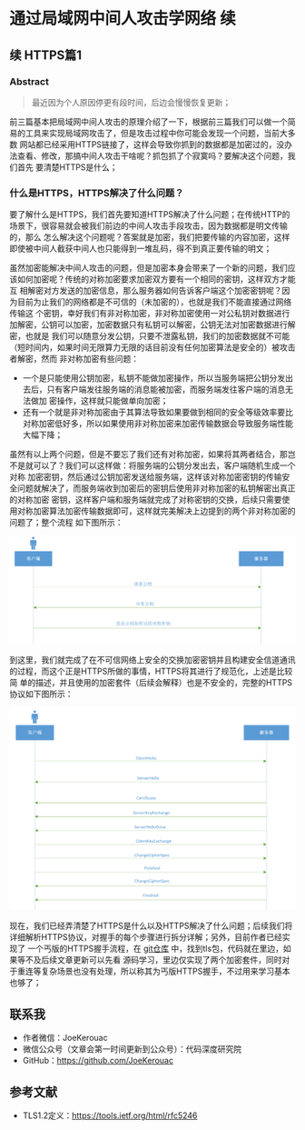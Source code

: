 # 通过局域网中间人攻击学网络 续
## 续 HTTPS篇1
### Abstract
> 最近因为个人原因停更有段时间，后边会慢慢恢复更新；

前三篇基本把局域网中间人攻击的原理介绍了一下，根据前三篇我们可以做一个简易的工具来实现局域网攻击了，但是攻击过程中你可能会发现一个问题，当前大多数
网站都已经采用HTTPS链接了，这样会导致你抓到的数据都是加密过的，没办法查看、修改，那搞中间人攻击干啥呢？抓包抓了个寂寞吗？要解决这个问题，我们首先
要清楚HTTPS是什么；


### 什么是HTTPS，HTTPS解决了什么问题？
要了解什么是HTTPS，我们首先要知道HTTPS解决了什么问题；在传统HTTP的场景下，很容易就会被我们前边的中间人攻击手段攻击，因为数据都是明文传输的，那么
怎么解决这个问题呢？答案就是加密，我们把要传输的内容加密，这样即使被中间人截获中间人也只能得到一堆乱码，得不到真正要传输的明文；

虽然加密能解决中间人攻击的问题，但是加密本身会带来了一个新的问题，我们应该如何加密呢？传统的对称加密要求加密双方要有一个相同的密钥，这样双方才能互
相解密对方发送的加密信息，那么服务器如何告诉客户端这个加密密钥呢？因为目前为止我们的网络都是不可信的（未加密的），也就是我们不能直接通过网络传输这
个密钥，幸好我们有非对称加密，非对称加密使用一对公私钥对数据进行加解密，公钥可以加密，加密数据只有私钥可以解密，公钥无法对加密数据进行解密，也就是
我们可以随意分发公钥，只要不泄露私钥，我们的加密数据就不可能（短时间内，如果时间无限算力无限的话目前没有任何加密算法是安全的）被攻击者解密，然而
非对称加密有些问题：
- 一个是只能使用公钥加密，私钥不能做加密操作，所以当服务端把公钥分发出去后，只有客户端发往服务端的消息能被加密，而服务端发往客户端的消息无法做加
密操作，这样就只能做单向加密；
- 还有一个就是非对称加密由于其算法导致如果要做到相同的安全等级效率要比对称加密低好多，所以如果使用非对称加密来加密传输数据会导致服务端性能大幅下降；

虽然有以上两个问题，但是不要忘了我们还有对称加密，如果将其两者结合，那岂不是就可以了？我们可以这样做：将服务端的公钥分发出去，客户端随机生成一个对称
加密密钥，然后通过公钥加密发送给服务端，这样该对称加密密钥的传输安全问题就解决了，而服务端收到加密后的密钥后使用非对称加密的私钥解密出真正的对称加密
密钥，这样客户端和服务端就完成了对称密钥的交换，后续只需要使用对称加密算法加密传输数据即可，这样就完美解决上边提到的两个非对称加密的问题了；整个流程
如下图所示：

![简易HTTPS握手](../../../resource/网络/简易HTTPS握手.png)

到这里，我们就完成了在不可信网络上安全的交换加密密钥并且构建安全信道通讯的过程，而这个正是HTTPS所做的事情，HTTPS将其进行了规范化，上述是比较简
单的描述，并且使用的加密套件（后续会解释）也是不安全的，完整的HTTPS协议如下图所示：

![HTTPS握手](../../../resource/网络/HTTPS握手.png)


现在，我们已经弄清楚了HTTPS是什么以及HTTPS解决了什么问题；后续我们将详细解析HTTPS协议，对握手的每个步骤进行拆分详解；另外，目前作者已经实现了
一个丐版的HTTPS握手流程，在 [git仓库](https://github.com/JoeKerouac/net) 中，找到tls包，代码就在里边，如果等不及后续文章更新可以先看
源码学习，里边仅实现了两个加密套件，同时对于重连等复杂场景也没有处理，所以称其为丐版HTTPS握手，不过用来学习基本也够了；

## 联系我
- 作者微信：JoeKerouac
- 微信公众号（文章会第一时间更新到公众号）：代码深度研究院
- GitHub：https://github.com/JoeKerouac

## 参考文献
- TLS1.2定义：https://tools.ietf.org/html/rfc5246